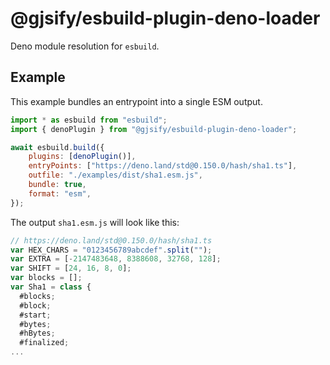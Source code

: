 # @gjsify/esbuild-plugin-deno-loader

Deno module resolution for `esbuild`.

## Example

This example bundles an entrypoint into a single ESM output.

```js
import * as esbuild from "esbuild";
import { denoPlugin } from "@gjsify/esbuild-plugin-deno-loader";

await esbuild.build({
    plugins: [denoPlugin()],
    entryPoints: ["https://deno.land/std@0.150.0/hash/sha1.ts"],
    outfile: "./examples/dist/sha1.esm.js",
    bundle: true,
    format: "esm",
});
```

The output `sha1.esm.js` will look like this:
```js
// https://deno.land/std@0.150.0/hash/sha1.ts
var HEX_CHARS = "0123456789abcdef".split("");
var EXTRA = [-2147483648, 8388608, 32768, 128];
var SHIFT = [24, 16, 8, 0];
var blocks = [];
var Sha1 = class {
  #blocks;
  #block;
  #start;
  #bytes;
  #hBytes;
  #finalized;
...
```